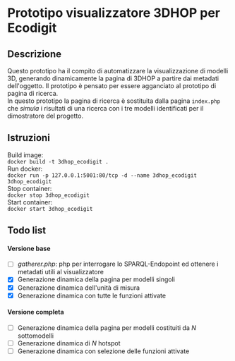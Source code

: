 # Prototipo visualizzatore 3DHOP per Ecodigit
## Descrizione
Questo prototipo ha il compito di automatizzare la visualizzazione di modelli 3D, generando dinamicamente la pagina di 3DHOP a partire dai metadati dell'oggetto. Il prototipo è pensato per essere agganciato al prototipo di pagina di ricerca.  
In questo prototipo la pagina di ricerca è sostituita dalla pagina `index.php` che *simula* i risultati di una ricerca con i tre modelli identificati per il dimostratore del progetto.  


## Istruzioni
Build image:  
`docker build -t 3dhop_ecodigit .`  
Run docker:  
`docker run -p 127.0.0.1:5001:80/tcp -d --name 3dhop_ecodigit 3dhop_ecodigit`  
Stop container:  
`docker stop 3dhop_ecodigit`  
Start container:  
`docker start 3dhop_ecodigit`  

## Todo list
#### Versione base
 - [ ] *gatherer.php*: php per interrogare lo SPARQL-Endopoint ed ottenere i metadati utili al visualizzatore
 - [x] Generazione dinamica della pagina per modelli singoli
 - [x] Generazione dinamica dell'unità di misura
 - [x] Generazione dinamica con tutte le funzioni attivate
#### Versione completa 
 - [ ] Generazione dinamica della pagina per modelli costituiti da *N* sottomodelli
 - [ ] Generazione dinamica di *N* hotspot
 - [ ] Generazione dinamica con selezione delle funzioni attivate
